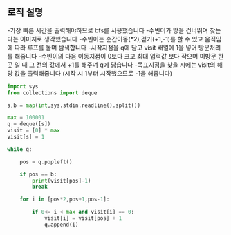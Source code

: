 
## **로직 설명**
-가장 빠른 시간을 출력해야하므로 bfs를 사용했습니다
-수빈이가 방을 건너뛰며 찾는다는 이미지로 생각했습니다
-수빈이는 순간이동(*2),걷기(+1,-1)를 할 수 있고 움직임에 따라 루프를 돌며 탐색합니다
-시작지점을 q에 담고 visit 배열에 1을 넣어 방문처리를 해줍니다
-수빈이의 다음 이동지점이 0보다 크고 최대 입력값 보다 작으며 미방문 한 곳 일 때 그 전의 값에서 +1를 해주며 q에 담습니다
-목표지점을 찾을 시에는 visit의 해당 값을 출력해줍니다 (시작 시 1부터 시작했으므로 -1을 해줍니다)

```python
import sys
from collections import deque

s,b = map(int,sys.stdin.readline().split())

max = 100001
q = deque([s])
visit = [0] * max
visit[s] = 1

while q:

    pos = q.popleft()

    if pos == b:
        print(visit[pos]-1)
        break

    for i in [pos*2,pos+1,pos-1]:

        if 0<= i < max and visit[i] == 0:
            visit[i] = visit[pos] + 1
            q.append(i)




